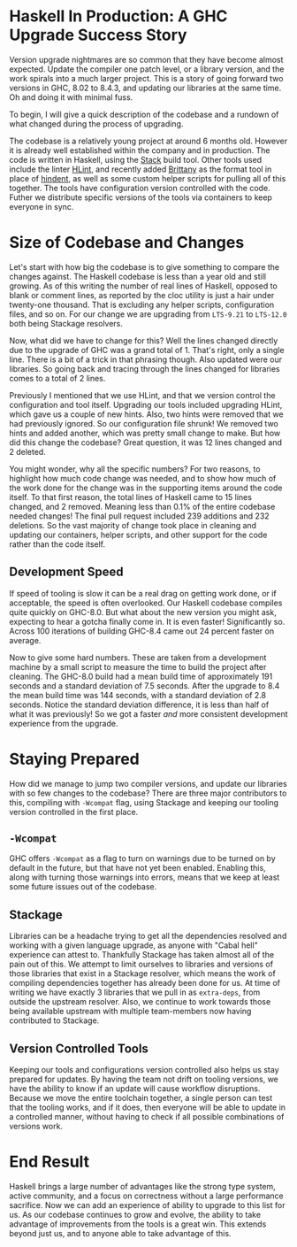 # Haskell In Production: A GHC Upgrade Success Story

Version upgrade nightmares are so common that they have become almost expected. Update the compiler one patch level, or a library version, and the work spirals into a much larger project.
This is a story of going forward two versions in GHC, 8.02 to 8.4.3, and updating our libraries at the same time. Oh and doing it with minimal fuss.

To begin, I will give a quick description of the codebase and a rundown of what changed during
 the process of upgrading.

The codebase is a relatively young project at around 6 months old. However it is already well
 established within the company and in production. The code is written in Haskell, using the [Stack](https://docs.haskellstack.org/en/stable/README/) build tool.
 Other tools used include the linter [HLint](https://github.com/ndmitchell/hlint), and recently added [Brittany](https://github.com/lspitzner/brittany) as the format tool in place
 of [hindent](https://github.com/commercialhaskell/hindent), as well as some custom helper scripts for pulling all of this together.
The tools have configuration version controlled with the code. Futher we distribute specific
 versions of the tools via containers to keep everyone in sync.

# Size of Codebase and Changes
Let's start with how big the codebase is to give something to compare the changes against. The
 Haskell codebase is less than a year old and still growing. As of this writing the number of real
 lines of Haskell, opposed to blank or comment lines, as reported by the cloc utility is just a hair under twenty-one
 thousand. That is excluding any helper scripts, configuration files, and so on. For our change we are upgrading from `LTS-9.21` to `LTS-12.0` both being Stackage resolvers.

Now, what did we have to change for this? Well the lines changed directly due to the upgrade of
 GHC was a grand total of 1. That's right, only a single line. There is a bit of a trick in that
phrasing though. Also updated were our libraries. So going back and tracing through the lines
 changed for libraries comes to a total of 2 lines.

Previously I mentioned that we use HLint, and that we version control the configuration and tool
 itself. Upgrading our tools included upgrading HLint, which gave us a couple of new hints. Also,
 two hints were removed that we had previously ignored. So our configuration file shrunk! We
 removed two hints and added another, which was pretty small change to make. But how did this change
 the codebase? Great question, it was 12 lines changed and 2 deleted.

You might wonder, why all the specific numbers? For two reasons, to highlight how much code
 change was needed, and to show how much of the work done for the change was in the supporting
 items around the code itself. To that first reason, the total lines of Haskell came to 15 lines
 changed, and 2 removed. Meaning less than 0.1% of the entire codebase needed changes! The final
 pull request included 239 additions and 232 deletions. So the vast majority of change took place
in cleaning and updating our containers, helper scripts, and other support for the code rather
than the code itself.

## Development Speed

If speed of tooling is slow it can be a real drag on getting work done, or if acceptable, the speed is often overlooked.
 Our Haskell codebase compiles quite quickly on GHC-8.0. But what about the new version you might ask,
 expecting to hear a gotcha finally come in. It is even faster! Significantly so. Across 100 iterations
 of building GHC-8.4 came out 24 percent faster on average.

Now to give some hard numbers. These are taken from a development machine by a small script to
 measure the time to build the project after cleaning. The GHC-8.0 build had a mean build time of approximately 191 seconds
 and a standard deviation of 7.5 seconds. After the upgrade to 8.4 the mean build time was 144 seconds,
 with a standard deviation of 2.8 seconds. Notice the standard deviation difference, it is less than
 half of what it was previously! So we got a faster *and* more consistent development experience from
 the upgrade.

# Staying Prepared

How did we manage to jump two compiler versions, and update our libraries with so few changes to
 the codebase?  There are three major contributors to this, compiling with `-Wcompat` flag, using Stackage
 and keeping our tooling version controlled in the first place.

## `-Wcompat`

GHC offers `-Wcompat` as a flag to turn on warnings due to be turned on by default in the future, but
 that have not yet been enabled. Enabling this, along with turning those warnings into errors,
 means that we keep at least some future issues out of the codebase.

## Stackage

Libraries can be a headache trying to get all the dependencies resolved and working with a given
 language upgrade, as anyone with "Cabal hell" experience can attest to. Thankfully Stackage
 has taken almost all of the pain out of this. We attempt to limit ourselves to libraries and
 versions of those libraries that exist in a Stackage resolver, which means the work of compiling
 dependencies together has already been done for us. At time of writing we have exactly 3 libraries
 that we pull in as `extra-deps`, from outside the upstream resolver. Also, we continue to work
 towards those being available upstream with multiple team-members now having contributed to
 Stackage.

## Version Controlled Tools

Keeping our tools and configurations version controlled also helps us stay prepared for updates.
By having the team not drift on tooling versions, we have the ability to know if an update will
 cause workflow disruptions. Because we move the entire toolchain together, a single person can
 test that the tooling works, and if it does, then everyone will be able to update in a controlled
 manner, without having to check if all possible combinations of versions work.

# End Result

Haskell brings a large number of advantages like the strong type system, active community,
 and a focus on correctness without a large performance sacrifice. Now we can add an experience
 of ability to upgrade to this list for us. As our codebase continues to grow and evolve, the
 ability to take advantage of improvements from the tools is a great win. This extends beyond
 just us, and to anyone able to take advantage of this.
